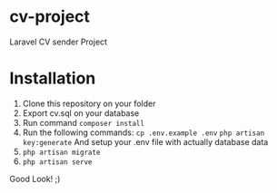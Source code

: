# cv-project
Laravel CV sender Project

# Installation

1) Clone this repository on your folder
2) Export cv.sql on your database
3) Run command `composer install`
3) Run the following commands:
`cp .env.example .env`
`php artisan key:generate`
And setup your .env file with actually database data
4) `php artisan migrate`
5) `php artisan serve`

Good Look! ;)
